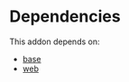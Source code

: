 # Dependencies

This addon depends on:

- [base](https://github.com/bringout/oca-ocb-core/tree/e9ca19c0c154b94934ea86258814c560c4e016f4/odoo-bringout-oca-ocb-base/odoo/addons/base)
- [web](https://github.com/bringout/oca-ocb-core/tree/e9ca19c0c154b94934ea86258814c560c4e016f4/odoo-bringout-oca-ocb-web)
